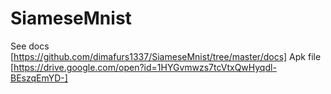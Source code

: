 # SiameseMnist

See docs [https://github.com/dimafurs1337/SiameseMnist/tree/master/docs]
Apk file [https://drive.google.com/open?id=1HYGvmwzs7tcVtxQwHyqdl-BEszqEmYD-]

